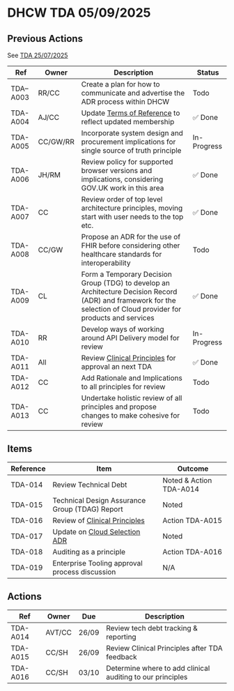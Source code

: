 # DHCW TDA 05/09/2025

## Previous Actions

See [TDA 25/07/2025](../25-06-2025/index.md)

| Ref      | Owner    | Description | Status |
| -------- | -------- | ----------- | ------ |
| TDA–A003 | RR/CC    | Create a plan for how to communicate and advertise the ADR process within DHCW | Todo |
| TDA-A004 | AJ/CC    | Update [Terms of Reference​](../../terms-of-reference/index.md) to reflect updated membership | ✅ Done |
| TDA-A005 | CC/GW/RR | Incorporate system design and procurement implications for single source of truth principle | In-Progress |
| TDA-A006 | JH/RM    | Review policy for supported browser versions and implications, considering GOV.UK work in this area | ✅ Done |
| TDA-A007 | CC       | Review order of top level architecture principles, moving start with user needs to the top etc. | ✅ Done |
| TDA-A008 | CC/GW    | Propose an ADR for the use of FHIR before considering other healthcare standards for interoperability | Todo |
| TDA-A009 | CL       | Form a Temporary Decision Group (TDG) to develop an Architecture Decision Record (ADR) and framework for the selection of Cloud provider for products and services | ✅ Done |
| TDA-A010 | RR       | Develop ways of working around API Delivery model for review | In-Progress |
| TDA-A011 | All      | Review [Clinical Principles​](../../../../principles/clinical/index.md) for approval an next TDA | ✅ Done |
| TDA-A012 | CC       | Add Rationale and Implications to all principles for review | Todo |
| TDA-A013 | CC       | Undertake holistic review of all principles and propose changes to make cohesive for review | Todo |

## Items

| Reference | Item | Outcome |
| --------- | ---- | ------- |
| TDA-014   | Review Technical Debt | Noted & Action TDA-A014 |
| TDA-015   | Technical Design Assurance Group (TDAG) Report | Noted |
| TDA-016   | Review of [Clinical Principles​](../../../../principles/clinical/index.md) | Action TDA-A015 |
| TDA-017   | Update on [Cloud Selection ADR​](https://github.com/GIGCymru/architecture/issues/30) | Noted |
| TDA-018   | Auditing as a principle | Action TDA-A016 |
| TDA-019   | Enterprise Tooling approval process discussion | N/A |

## Actions

| Ref      | Owner    | Due   | Description |
| -------- | -------- | ----- | ----------- |
| TDA-A014 | AVT/CC   | 26/09 | Review tech debt tracking & reporting |
| TDA-A015 | CC/SH    | 26/09 | Review Clinical Principles after TDA feedback |
| TDA-A016 | CC/SH    | 03/10 | Determine where to add clinical auditing to our principles |
